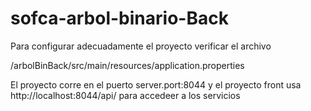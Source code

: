 # sofca-arbol-binario-Back


Para configurar adecuadamente el proyecto verificar el archivo

/arbolBinBack/src/main/resources/application.properties

El proyecto corre en el puerto server.port:8044 y el proyecto front usa http://localhost:8044/api/ para accedeer a los servicios
